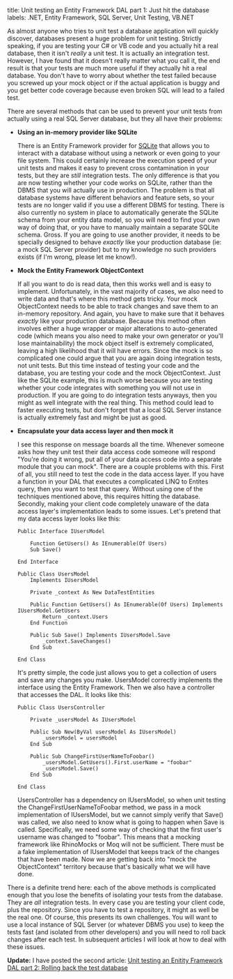 title: Unit testing an Entity Framework DAL part 1: Just hit the database
labels: .NET, Entity Framework, SQL Server, Unit Testing, VB.NET

As almost anyone who tries to unit test a database application will quickly discover, databases present a huge problem for unit testing.  Strictly speaking, if you are testing your C# or VB code and you actually hit a real database, then it isn't <em>really</em> a unit test.  It is actually an integration test.  However, I have found that it doesn't really matter what you call it, the end result is that your tests are much more useful if they actually hit a real database.  You don't have to worry about whether the test failed because you screwed up your mock object or if the actual application is buggy and you get better code coverage because even broken SQL will lead to a failed test<!--break-->.

There are several methods that can be used to prevent your unit tests from actually using a real SQL Server database, but they all have their problems:

<ul>
<li><strong>Using an in-memory provider like SQLite</strong>

There is an Entity Framework provider for <a href="http://sqlite.phxsoftware.com/">SQLite</a> that allows you to interact with a database without using a network or even going to your file system.  This could certainly increase the execution speed of your unit tests and makes it easy to prevent cross contamination in your tests, but they are <em>still</em> integration tests.  The only difference is that you are now testing whether your code works on SQLite, rather than the DBMS that you will actually use in production.  The problem is that all database systems have different behaviors and feature sets, so your tests are no longer valid if you use a different DBMS for testing.  There is also currently no system in place to automatically generate the SQLite schema from your entity data model, so you will need to find your own way of doing that, or you have to manually maintain a separate SQLite schema.  Gross.  If you are going to use another provider, it needs to be specially designed to behave <em>exactly</em> like your production database (ie: a mock SQL Server provider) but to my knowledge no such providers exists (if I'm wrong, please let me know!).</li>

<li><strong>Mock the Entity Framework ObjectContext</strong>

If all you want to do is read data, then this works well and is easy to implement.  Unfortunately, in the vast majority of cases, we also need to write data and that's where this method gets tricky.  Your mock ObjectContext needs to be able to track changes and save them to an in-memory repository.  And again, you have to make sure that it behaves <em>exactly</em> like your production database.  Because this method often involves either a huge wrapper or major alterations to auto-generated code (which means you also need to make your own generator or you'll lose maintainability) the mock object itself is extremely complicated, leaving a high likelihood that it will have errors.  Since the mock is so complicated one could argue that you are again doing integration tests, not unit tests.  But this time instead of testing your code and the database, you are testing your code and the mock ObjectContext.  Just like the SQLite example, this is much worse because you are testing whether your code integrates with something you will not use in production.  If you are going to do integration tests anyways, then you might as well integrate with the real thing.  This method could lead to faster executing tests, but don't forget that a local SQL Server instance is actually extremely fast and might be just as good.</li>

<li><strong>Encapsulate your data access layer and then mock it</strong>

I see this response on message boards all the time.  Whenever someone asks how they unit test their data access code someone will respond "You're doing it wrong, put all of your data access code into a separate module that you can mock".  There are a couple problems with this.  First of all, you still need to test the code in the data access layer.  If you have a function in your DAL that executes a complicated LINQ to Entites query, then you want to test that query.  Without using one of the techniques mentioned above, this requires hitting the database.  Secondly, making your client code completely unaware of the data access layer's implementation leads to some issues.  Let's pretend that my data access layer looks like this:

    Public Interface IUsersModel

        Function GetUsers() As IEnumerable(Of Users)
        Sub Save()

    End Interface

    Public Class UsersModel
        Implements IUsersModel

        Private _context As New DataTestEntities

        Public Function GetUsers() As IEnumerable(Of Users) Implements IUsersModel.GetUsers
            Return _context.Users
        End Function

        Public Sub Save() Implements IUsersModel.Save
            _context.SaveChanges()
        End Sub

    End Class

It's pretty simple, the code just allows you to get a collection of users and save any changes you make.  UsersModel correctly implements the interface using the Entity Framework.  Then we also have a controller that accesses the DAL.  It looks like this:

    Public Class UsersController

        Private _usersModel As IUsersModel

        Public Sub New(ByVal usersModel As IUsersModel)
            _usersModel = usersModel
        End Sub

        Public Sub ChangeFirstUserNameToFoobar()
            _usersModel.GetUsers().First.userName = "foobar"
            _usersModel.Save()
        End Sub

    End Class

UsersController has a dependency on IUsersModel, so when unit testing the ChangeFirstUserNameToFoobar method, we pass in a mock implementation of IUsersModel, but we cannot simply verify that Save() was called, we also need to know what is going to happen when Save is called.  Specifically, we need some way of checking that the first user's username was changed to "foobar".  This means that a mocking framework like RhinoMocks or Moq will not be sufficient.  There must be a fake implementation of IUsersModel that keeps track of the changes that have been made.  Now we are getting back into "mock the ObjectContext" territory because that's basically what we will have done.</li>
</ul>

There is a definite trend here: each of the above methods is complicated enough that you lose the benefits of isolating your tests from the database.  They are <em>all</em> integration tests.  In every case you are testing your client code, plus the repository.  Since you have to test a repository, it might as well be the real one.  Of course, this presents its own challenges.  You will want to use a local instance of SQL Server (or whatever DBMS you use) to keep the tests fast (and isolated from other developers) and you will need to roll back changes after each test.  In subsequent articles I will look at how to deal with these issues.

<strong>Update:</strong> I have posted the second article: <a href="/unit-testing-an-enitity-framework-data-access-layer-part-2-rolling-back-the-test-database">Unit testing an Enitity Framework DAL part 2: Rolling back the test database</a>